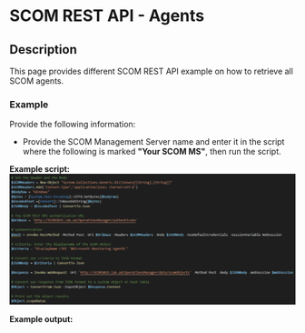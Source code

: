 # SCOM REST API - Agents


## Description
This page provides different SCOM REST API example on how to retrieve all SCOM agents.

### Example
Provide the following information:

- Provide the SCOM Management Server name and enter it in the script where the following is marked **"Your SCOM MS"**, then run the script.

**Example script:**
![alt text](https://github.com/LeonLaude/SCOM/blob/master/REST%20API/Agents/SCOM_Agents.png)

**Example output:**

